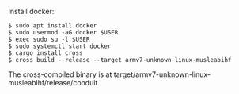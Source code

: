 Install docker:

```
$ sudo apt install docker
$ sudo usermod -aG docker $USER
$ exec sudo su -l $USER
$ sudo systemctl start docker
$ cargo install cross
$ cross build --release --target armv7-unknown-linux-musleabihf
```
The cross-compiled binary is at target/armv7-unknown-linux-musleabihf/release/conduit

